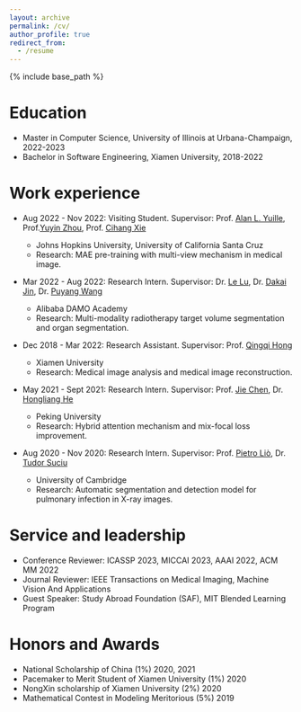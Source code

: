 ```yaml
---
layout: archive
permalink: /cv/
author_profile: true
redirect_from:
  - /resume
---
```

<!-- title: "CV" -->
{% include base_path %}

Education
======
<!-- * Ph.D. in Bioengineering: Data Science, University of Washington, 2023-present -->
* Master in Computer Science, University of Illinois at Urbana-Champaign, 2022-2023
* Bachelor in Software Engineering, Xiamen University, 2018-2022

Work experience
======
* Aug 2022 - Nov 2022: Visiting Student. Supervisor: Prof. [Alan L. Yuille](https://www.cs.jhu.edu/~ayuille/), Prof.[Yuyin Zhou](https://yuyinzhou.github.io/), Prof. [Cihang Xie](https://cihangxie.github.io/)
  * Johns Hopkins University, University of California Santa Cruz
  * Research: MAE pre-training with multi-view mechanism in medical image.

* Mar 2022 - Aug 2022: Research Intern. Supervisor: Dr. [Le Lu](https://lelu007.github.io), Dr. [Dakai Jin](https://dakjin.github.io/), Dr. [Puyang Wang](https://scholar.google.com/citations?hl=en&user=56aDx7AAAAAJ)
  * Alibaba DAMO Academy
  * Research: Multi-modality radiotherapy target volume segmentation and organ segmentation.

* Dec 2018 - Mar 2022: Research Assistant. Supervisor: Prof. [Qingqi Hong](https://scholar.google.com.hk/citations?hl=EN&user=ZlCw0sQAAAAJ)
  * Xiamen University
  * Research: Medical image analysis and medical image reconstruction.
  
* May 2021 - Sept 2021: Research Intern. Supervisor: Prof. [Jie Chen](https://scholar.google.com.hk/citations?hl=EN&user=ZAZFfwwAAAAJ), Dr. [Hongliang He](https://scholar.google.com.hk/citations?hl=en&user=jJWS4VYAAAAJ)
  * Peking University
  * Research: Hybrid attention mechanism and mix-focal loss improvement.

* Aug 2020 - Nov 2020: Research Intern. Supervisor: Prof. [Pietro Liò](https://www.cl.cam.ac.uk/~pl219/), Dr. [Tudor Suciu](https://www.linkedin.com/in/tudor-suciu/)
  * University of Cambridge
  * Research: Automatic segmentation and detection model for pulmonary infection in X-ray images.

Service and leadership
======
* Conference Reviewer: ICASSP 2023, MICCAI 2023, AAAI 2022, ACM MM 2022
* Journal Reviewer: IEEE Transactions on Medical Imaging, Machine Vision And Applications
* Guest Speaker: Study Abroad Foundation (SAF), MIT Blended Learning Program

Honors and Awards
======
* National Scholarship of China (1%) 2020, 2021
* Pacemaker to Merit Student of Xiamen University (1%) 2020
* NongXin scholarship of Xiamen University (2%) 2020
* Mathematical Contest in Modeling Meritorious (5%) 2019

<!--Talks
======
  <ul>{% for post in site.talks %}
    {% include archive-single-talk-cv.html %}
  {% endfor %}</ul>
  
Teaching
======
  <ul>{% for post in site.teaching %}
    {% include archive-single-cv.html %}
  {% endfor %}</ul>-->
